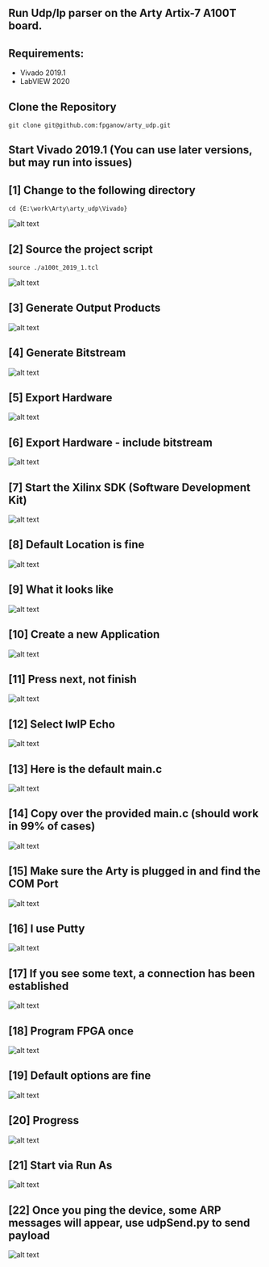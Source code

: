 ## Run Udp/Ip parser on the Arty Artix-7 A100T board.

## Requirements:
* Vivado 2019.1
* LabVIEW 2020

## Clone the Repository
`git clone git@github.com:fpganow/arty_udp.git`

## Start Vivado 2019.1 (You can use later versions, but may run into issues)

## [1] Change to the following directory
`cd {E:\work\Arty\arty_udp\Vivado}`

![alt text](pictures/01-Change_Directory.png)

## [2] Source the project script
`source ./a100t_2019_1.tcl`

![alt text](pictures/02-Dir.png)

## [3] Generate Output Products
![alt text](pictures/03-Generate_Output_Products.png)

## [4] Generate Bitstream
![alt text](pictures/04-Generate_Bitstream.png)

## [5] Export Hardware
![alt text](pictures/05-Export_Hardware.png)

## [6] Export Hardware - include bitstream
![alt text](pictures/06-Export_Hardware_Include_Bitstream.png)

## [7] Start the Xilinx SDK (Software Development Kit)
![alt text](pictures/07-Launch_SDK.png)

## [8] Default Location is fine
![alt text](pictures/08-Launch_SDK_Default_Location.png)

## [9] What it looks like
![alt text](pictures/09-SDK-with_Hardware_Platform_Specification.png)

## [10] Create a new Application
![alt text](pictures/10-SDK_Create_lwIP_Echo.png)

## [11] Press next, not finish
![alt text](pictures/11-SDK_Select_Next_not_Finish.png)

## [12] Select lwIP Echo
![alt text](pictures/12-SDK_Select_lwIP.png)

## [13] Here is the default main.c
![alt text](pictures/13-SDK_Default_main_c.png)

## [14] Copy over the provided main.c (should work in 99% of cases)
![alt text](pictures/14-SDK_Overwrite_Provided_main_c.png)

## [15] Make sure the Arty is plugged in and find the COM Port
![alt text](pictures/15-SDK_Find_COM_Port_for_Arty.png)

## [16] I use Putty
![alt text](pictures/16-Putty_Connection_Serial.png)

## [17] If you see some text, a connection has been established
![alt text](pictures/17-Putty_Garbled_On_First_Run.png)

## [18] Program FPGA once
![alt text](pictures/18-SDK_Program_FPGA_First.png)

## [19] Default options are fine
![alt text](pictures/19-SDK_Program_FPGA_Default_Options.png)

## [20] Progress
![alt text](pictures/20-SDK_Program_FPGA_Progress.png)

## [21] Start via Run As
![alt text](pictures/21-SDK_Start_via_Run_As.png)

## [22] Once you ping the device, some ARP messages will appear, use udpSend.py to send payload
![alt text](pictures/22-Putty_After_It_Starts.png)
